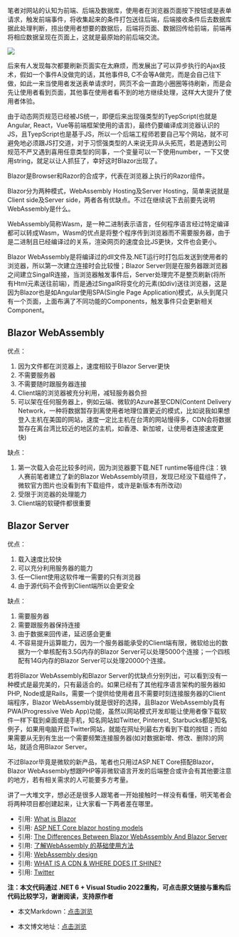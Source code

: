 笔者对网站的认知为前端、后端及数据库，使用者在浏览器页面按下按钮或是表单请求，触发前端事件，将收集起来的条件打包送往后端，后端接收条件后去数据库据此处理判断，捞出使用者想要的数据后，后端将页面、数据回传给前端，前端再将相应数据呈现在页面上，这就是最原始的前后端交流。

![](https://img1.dotnet9.com/2021/12/0601.jpg)

后来有人发现每次都要刷新页面实在太麻烦，而发展出了可以异步执行的Ajax技术，假如一个事件A没做完的话，其他事件B, C不会等A做完，而是会自己往下做，如此一来当使用者发送表单请求时，网页不会一直跑小圈圈等待刷新，而是会先让使用者看到页面，其他事在使用者看不到的地方继续处理，这样大大提升了使用者体验。

由于动态网页规范已经被JS统一，即便后来出现强类型的TyepScript(也就是Angular, React，Vue等前端框架使用的语言)，最终仍要编译成浏览器认识的JS，且TyepScript也是基于JS，所以一个后端工程师若要自己写个网站，就不可避免地必须跟JS打交道，对于习惯强类型的人来说无异从头拓荒，若是遇到公司规范不严又遇到喜用任意类型的同事，一个变量可以一下使用number，一下又使用string，就足以让人抓狂了，幸好这时Blazor出现了。

Blazor是Browser和Razor的合成字，代表在浏览器上执行的Razor组件。

Blazor分为两种模式，WebAssembly Hosting及Server Hosting，简单来说就是Client side及Server side，两者各有优缺点。不过在继续说下去前要先说明WebAssembly是什么。

WebAssembly简称Wasm，是一种二进制表示语言，任何程序语言经过特定编译都可以转成Wasm，Wasm的优点是将整个程序传到浏览器而不需要服务器，由于是二进制且已经编译过的关系，渲染网页的速度会比JS更快，文件也会更小。

Blazor WebAssembly是将编译过的dll文件及.NET运行时打包后发送到使用者的浏览器，所以第一次建立连接时会比较慢；Blazor Server则是在服务器跟浏览器之间建立SingalR连接，当浏览器触发事件后，Server处理完不是整页刷新(将所有Html元素送往前端)，而是通过SingalR将变化的元素(如div)送往浏览器，这是因为Blazor也是如Angular使用SPA(Single Page Application)模式，从头到尾只有一个页面，上面布满了不同功能的Components，触发事件只会更新相关Component。

## Blazor WebAssembly

优点：

1. 因为文件都在浏览器上，速度相较于Blazor Server更快
2. 不需要服务器
3. 不需要随时跟服务器连接
4. Client端的浏览器被充分利用，减轻服务器负担
5. 可以架在任何服务器上，例如云端、微软的Azure甚至CDN(Content Delivery Network，一种将数据暂存到离使用者地理位置更近的模式，比如说我如果想登入主机在美国的网站，速度一定比主机在台湾的网站慢得多，CDN会将数据暂存在离台湾比较近的地区的主机，如香港、新加坡，让使用者连接速度更快)

缺点：

1. 第一次载入会花比较多时间，因为浏览器要下载.NET runtime等组件(注：铁人赛前笔者建立了新的Blazor WebAssembly项目，发现已经没下载组件了，微软官方图片也没看到有下载组件，或许是新版本有所改动)
2. 受限于浏览器的处理能力
3. Client端的软硬件都很重要

## Blazor Server

优点：

1. 载入速度比较快
2. 可以充分利用服务器的能力
3. 任一Client使用这软件唯一需要的只有浏览器
4. 由于源代码不会传到Client端所以会更安全

缺点：

1. 需要服务器
2. 需要跟服务器保持连接
3. 由于数据来回传递，延迟感会更重
4. 不容易提升运算能力，因为一个服务器能承受的Client端有限，微软给出的数据为一个单核配有3.5G内存的Blazor Server可以处理5000个连接；一个四核配有14G内存的Blazor Server可以处理20000个连接。

若将Blazor WebAssembly和Blazor Server的优缺点分别列出，可以看到没有一种模式是最完美的，只有最适合的。如果已经有了其他程序语言架构的服务器如PHP, Node或是Rails，需要一个提供给使用者且不需要时刻连接服务器的Client端程序，Blazor WebAssembly就是很好的选择，且Blazor WebAssembly具有PWA(Progressive Web App)功能，虽然以网站模式开发却能让使用者像下载软件一样下载到桌面或是手机，知名网站如Twitter, Pinterest, Starbucks都是知名例子，如果用电脑开启Twitter网站，就能在网址列最右方看到下载的按钮；而如果需要从无到有生出一个需要频繁连接服务器(如对数据新增、修改、删除)的网站，就适合用Blazor Server。

不过Blazor毕竟是微软的新产品，笔者也只用过ASP.NET Core搭配Blazor，Blazor WebAssembly想跟PHP等非微软语言开发的后端整合或许会有其他要注意的地方，若有相关需求的人可能要多方考量。

讲了一大堆文字，想必还是很多人跟笔者一开始接触时一样没有看懂，明天笔者会将两种项目都创建起来，让大家看一下两者差在哪里。

- 引用: [What is Blazor](https://www.youtube.com/watch?v=uuzi3SmCLVo)
- 引用: [ASP NET Core blazor hosting models](https://www.youtube.com/watch?v=xN1ffDrdYds)
- 引用: [The Differences Between Blazor WebAssembly And Blazor Server](https://hackernoon.com/the-differences-between-blazor-webassembly-and-blazor-server-wir31my)
- 引用: [了解WebAssembly 的基础使用方法](https://blog.techbridge.cc/2017/06/17/webassembly-js-future/)
- 引用: [WebAssembly design](https://github.com/WebAssembly/design/blob/main/Security.md)
- 引用: [WHAT IS A CDN & WHERE DOES IT SHINE?](https://www.cdnetworks.com/what-is-a-cdn/)
- 引用: [Twitter](https://twitter.com/?lang=zh-tw)

**注：本文代码通过 .NET 6 + Visual Studio 2022重构，可点击原文链接与重构后代码比较学习，谢谢阅读，支持原作者**

- 本文Markdown：[点击浏览](https://github.com/dotnet9/dotnet9.com/blob/develop/doc/blog_contents/uploads/2021/12/2021-12-09_03.md)

- 本文博文地址：[点击浏览](https://dotnet9.com/987)